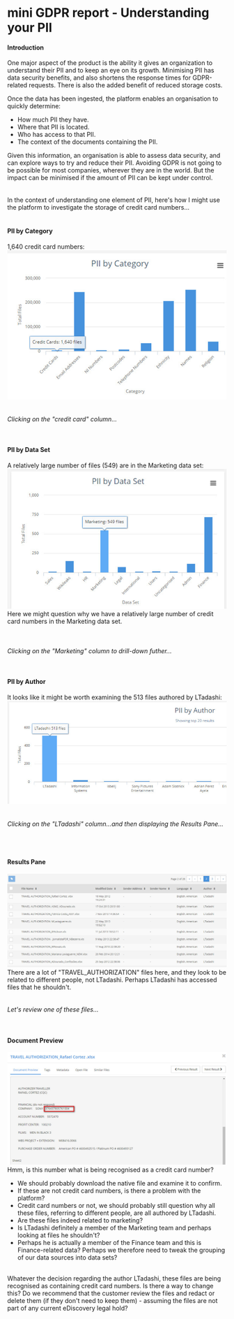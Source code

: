 # mini GDPR report - Understanding your PII

#### Introduction
One major aspect of the product is the ability it gives an organization to understand their PII and to keep an eye on its growth. Minimising PII has data security benefits, and also shortens the response times for GDPR-related requests. There is also the added benefit of reduced storage costs.  
  
Once the data has been ingested, the platform enables an organisation to quickly determine:  
* How much PII they have.
* Where that PII is located.
* Who has access to that PII.
* The context of the documents containing the PII.  
  
Given this information, an organisation is able to assess data security, and can explore ways to try and reduce their PII. Avoiding GDPR  is not going to be possible for most companies, wherever they are in the world. But the impact can be minimised if the amount of PII can be kept under control.
<br/>
<br/>
<br/>
In the context of understanding one element of PII, here's how I might use the platform to investigate the storage of credit card numbers...
<br/>
<br/>
#### PII by Category
1,640 credit card numbers:  
![1640 credit card numbers](images/1640_credit_cards.jpg)
<br/>  
<br/>
_Clicking on the "credit card" column..._  
<br/>
<br/>
#### PII by Data Set
A relatively large number of files (549) are in the Marketing data set:  
![549_marketing](images/549_marketing.jpg)   
Here we might question why we have a relatively large number of credit card numbers in the Marketing data set.  
<br/>  
<br/>
_Clicking on the "Marketing" column to drill-down futher..._  
<br/>
<br/>
#### PII by Author
It looks like it might be worth examining the 513 files authored by LTadashi:  
![513_LTadashi](images/513_LTadashi.jpg)  
<br/>
<br/>
_Clicking on the "LTadashi" column...and then displaying the Results Pane..._  
<br/>  
<br/>
#### Results Pane
![TRAVEL_AUTHORIZATION](images/TRAVEL_AUTHORIZATION.jpg)  
There are a lot of "TRAVEL_AUTHORIZATION" files here, and they look to be related to different people, not LTadashi. Perhaps LTadashi has accessed files that he shouldn't.  
<br/>
<br/>
_Let's review one of these files..._    
<br/>
<br/>
#### Document Preview
![Might_not_contain_credit_card_numbers](images/Might_not_contain_credit_card_numbers.jpg)  
Hmm, is this number what is being recognised as a credit card number? 
* We should probably download the native file and examine it to confirm. 
* If these are not credit card numbers, is there a problem with the platform? 
* Credit card numbers or not, we should probably still question why all these files, referring to different people, are all authored by LTadashi. 
* Are these files indeed related to marketing? 
* Is LTadashi definitely a member of the Marketing team and perhaps looking at files he shouldn't?
* Perhaps he is actually a member of the Finance team and this is Finance-related data? Perhaps we therefore need to tweak the grouping of our data sources into data sets?  
<br/>
Whatever the decision regarding the author LTadashi, these files are being recognised as containing credit card numbers. Is there a way to change this?  Do we recommend that the customer review the files and redact or delete them (if they don't need to keep them) - assuming the files are not part of any current eDiscovery legal hold? 
